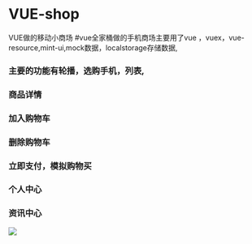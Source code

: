 # VUE-shop
VUE做的移动小商场
#vue全家桶做的手机商场主要用了vue ，vuex，vue-resource,mint-ui,mock数据，localstorage存储数据,
### 主要的功能有轮播，选购手机，列表,
### 商品详情
### 加入购物车
### 删除购物车
### 立即支付，模拟购物买
### 个人中心
### 资讯中心
![](https://github.com/dengbaoling/IMAGES/blob/master/2017-12-14_201252.png)
